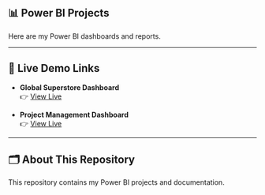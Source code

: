 ## 📊 Power BI Projects

Here are my Power BI dashboards and reports.

---

## 🚀 Live Demo Links

- **Global Superstore Dashboard**  
  👉 [View Live]([https://app.powerbi.com/view?r=example_link_here](https://app.powerbi.com/view?r=eyJrIjoiZTJjYTBlODYtNWEwMS00YzFkLTk5OGYtY2UwZTQyNmYxY2NkIiwidCI6ImUyNWM2MzJiLWRmODAtNGFkYi05MWUxLWMzNjBkZDI3NTliMyJ9))

- **Project Management Dashboard**  
  👉 [View Live]([https://app.powerbi.com/view?r=example_link_here](https://app.powerbi.com/view?r=eyJrIjoiNDI4NzZjOTEtZjk4Ni00YTFkLTljYTAtMTdmNDk4YjdmYzM1IiwidCI6ImUyNWM2MzJiLWRmODAtNGFkYi05MWUxLWMzNjBkZDI3NTliMyJ9))



---

## 🗂️ About This Repository
This repository contains my Power BI projects and documentation.
